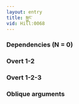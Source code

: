 ```yaml
---
layout: entry
title: སྐྱུང་
vid: Hill:0068
---
```

### Dependencies (N = 0)


### Overt 1-2


### Overt 1-2-3


### Oblique arguments
